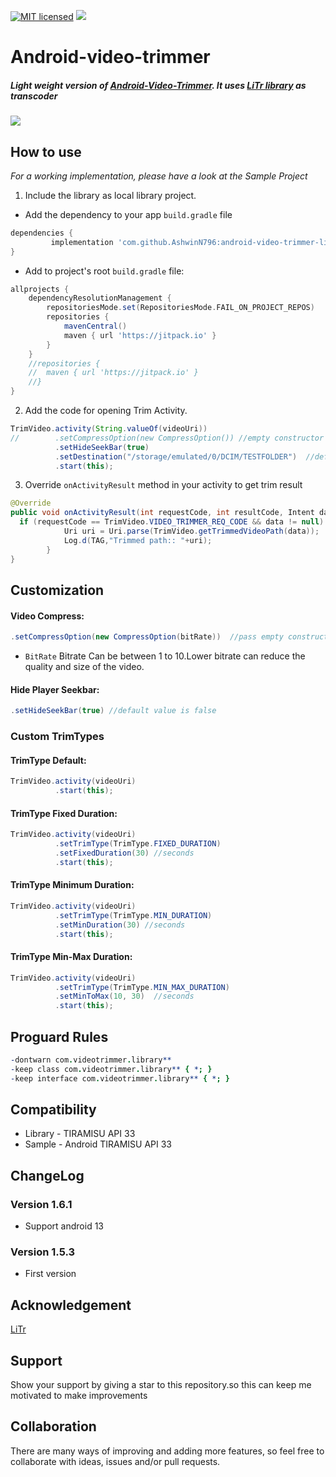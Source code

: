 [![MIT licensed](https://img.shields.io/badge/license-MIT-blue.svg)](https://raw.githubusercontent.com/hyperium/hyper/master/LICENSE)
[![](https://jitpack.io/v/a914-gowtham/android-video-trimmer-litr.svg)](https://jitpack.io/#a914-gowtham/android-video-trimmer-litr)

# Android-video-trimmer

##### Light weight version of [Android-Video-Trimmer](https://github.com/a914-gowtham/Android-video-trimmer). It uses [LiTr library](https://github.com/linkedin/LiTr) as transcoder 

![](https://github.com/a914-gowtham/Android-video-trimmer/blob/master/demo.gif)

## How to use
*For a working implementation, please have a look at the Sample Project*

1. Include the library as local library project.

+ Add the dependency to your app `build.gradle` file
 ```gradle
 dependencies {
	      implementation 'com.github.AshwinN796:android-video-trimmer-litr:1.6.0'
 }
 ```
 + Add to project's root `build.gradle` file:
```gradle
allprojects {
	dependencyResolutionManagement {
		repositoriesMode.set(RepositoriesMode.FAIL_ON_PROJECT_REPOS)
		repositories {
			mavenCentral()
			maven { url 'https://jitpack.io' }
		}
	}
	//repositories {
	//	maven { url 'https://jitpack.io' }
	//}
}
```
2. Add the code for opening Trim Activity.
```java
TrimVideo.activity(String.valueOf(videoUri))
//        .setCompressOption(new CompressOption()) //empty constructor for default compress option
          .setHideSeekBar(true)
          .setDestination("/storage/emulated/0/DCIM/TESTFOLDER")  //default output path /storage/emulated/0/DOWNLOADS
          .start(this);
```
3. Override `onActivityResult` method in your activity to get trim result
```java
@Override
public void onActivityResult(int requestCode, int resultCode, Intent data) {
  if (requestCode == TrimVideo.VIDEO_TRIMMER_REQ_CODE && data != null) {
            Uri uri = Uri.parse(TrimVideo.getTrimmedVideoPath(data));
            Log.d(TAG,"Trimmed path:: "+uri);
        }
}
```
## Customization

#### Video Compress:
```java
.setCompressOption(new CompressOption(bitRate))  //pass empty constructor for default compressoption
```
  * `BitRate`   Bitrate Can be between 1 to 10.Lower bitrate can reduce the quality and size of the video.


#### Hide Player Seekbar:
```java
.setHideSeekBar(true) //default value is false 
```

### Custom TrimTypes

#### TrimType Default:
```java
TrimVideo.activity(videoUri)
          .start(this);
```

#### TrimType Fixed Duration:
```java
TrimVideo.activity(videoUri)
          .setTrimType(TrimType.FIXED_DURATION)
          .setFixedDuration(30) //seconds
          .start(this);
```

#### TrimType Minimum Duration:
```java
TrimVideo.activity(videoUri)
          .setTrimType(TrimType.MIN_DURATION)
          .setMinDuration(30) //seconds
          .start(this);
```

#### TrimType Min-Max Duration:
```java
TrimVideo.activity(videoUri)
          .setTrimType(TrimType.MIN_MAX_DURATION)
          .setMinToMax(10, 30)  //seconds
          .start(this);
```

## Proguard Rules
```pro
-dontwarn com.videotrimmer.library**
-keep class com.videotrimmer.library** { *; }
-keep interface com.videotrimmer.library** { *; }
```

## Compatibility
  
  * Library - TIRAMISU API 33
  * Sample - Android TIRAMISU API 33
  
## ChangeLog
### Version 1.6.1
  * Support android 13
  
### Version 1.5.3
  * First version
  
## Acknowledgement
[LiTr](https://github.com/linkedin/LiTr)

## Support 
Show your support by giving a star to this repository.so this can keep me motivated to make improvements 
  
## Collaboration
There are many ways of improving and adding more features, so feel free to collaborate with ideas, issues and/or pull requests. 
